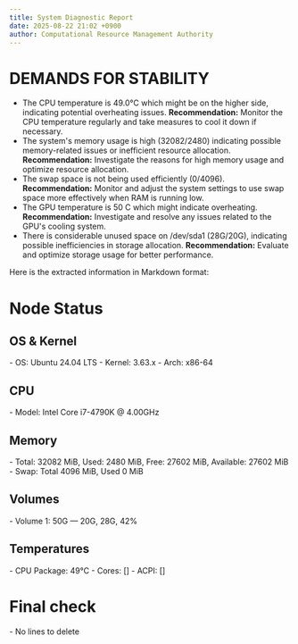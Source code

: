 ```yaml
---
title: System Diagnostic Report
date: 2025-08-22 21:02 +0900
author: Computational Resource Management Authority
---
```

# DEMANDS FOR STABILITY

*   The CPU temperature is 49.0°C which might be on the higher side, indicating potential overheating issues. **Recommendation:** Monitor the CPU temperature regularly and take measures to cool it down if necessary.
*   The system's memory usage is high (32082/2480) indicating possible memory-related issues or inefficient resource allocation. **Recommendation:** Investigate the reasons for high memory usage and optimize resource allocation.
*   The swap space is not being used efficiently (0/4096). **Recommendation:** Monitor and adjust the system settings to use swap space more effectively when RAM is running low.
*   The GPU temperature is 50 C which might indicate overheating. **Recommendation:** Investigate and resolve any issues related to the GPU's cooling system.
*   There is considerable unused space on /dev/sda1 (28G/20G), indicating possible inefficiencies in storage allocation. **Recommendation:** Evaluate and optimize storage usage for better performance.

Here is the extracted information in Markdown format:

# Node Status

## OS & Kernel
\- OS: Ubuntu 24.04 LTS
\- Kernel: 3.63.x
\- Arch: x86-64

## CPU
\- Model: Intel Core i7-4790K @ 4.00GHz

## Memory
\- Total: 32082 MiB, Used: 2480 MiB, Free: 27602 MiB, Available: 27602 MiB
\- Swap: Total 4096 MiB, Used 0 MiB

## Volumes
\- Volume 1: 50G — 20G, 28G, 42%

## Temperatures
\- CPU Package: 49°C
\- Cores: []
\- ACPI: []

# Final check
\- No lines to delete
